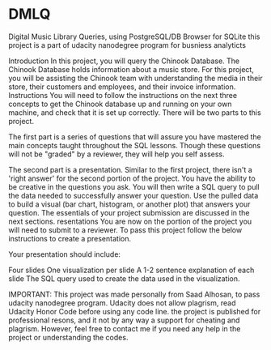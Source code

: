 # DMLQ
Digital Music Library Queries, using PostgreSQL/DB Browser for SQLite
this project is a part of udacity nanodegree program for busniess analyticts

Introduction
In this project, you will query the Chinook Database. The Chinook Database holds information about a music store. For this project, you will be assisting the Chinook team with understanding the media in their store, their customers and employees, and their invoice information.
Instructions
You will need to follow the instructions on the next three concepts to get the Chinook database up and running on your own machine, and check that it is set up correctly. There will be two parts to this project.

The first part is a series of questions that will assure you have mastered the main concepts taught throughout the SQL lessons. Though these questions will not be "graded" by a reviewer, they will help you self assess.

The second part is a presentation. Similar to the first project, there isn't a 'right answer' for the second portion of the project. You have the ability to be creative in the questions you ask. You will then write a SQL query to pull the data needed to successfully answer your question. Use the pulled data to build a visual (bar chart, histogram, or another plot) that answers your question. The essentials of your project submission are discussed in the next sections. 
resentations
You are now on the portion of the project you will need to submit to a reviewer. To pass this project follow the below instructions to create a presentation.

Your presentation should include:

Four slides
One visualization per slide
A 1-2 sentence explanation of each slide
The SQL query used to create the data used in the visualization.

IMPORTANT: This project was made personally from Saad Alhosan, to pass udacity nanodegree program. Udacity does not allow plagrism, read Udacity Honor Code before using any code line.
the project is published for professional resons, and it not by any way a support for cheating and plagrism. However, feel free to contact me if you need any help in the project or understanding the codes. 
